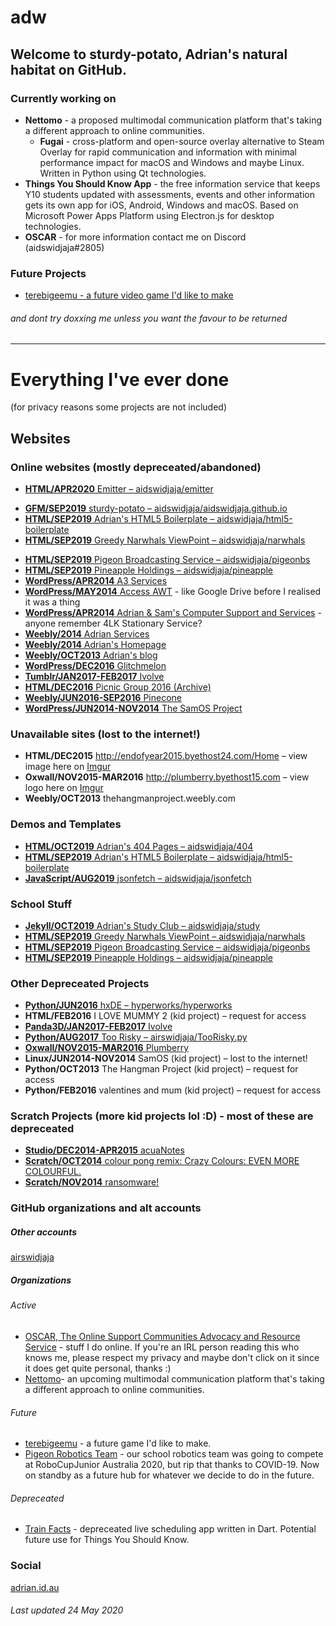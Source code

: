 <meta name="robots" content="noindex">

# adw
## Welcome to sturdy-potato, Adrian's natural habitat on GitHub.

### Currently working on

- **Nettomo** - a proposed multimodal communication platform that's taking a different approach to online communities.
  - **Fugai** - cross-platform and open-source overlay alternative to Steam Overlay for rapid communication and information with minimal performance impact for macOS and Windows and maybe Linux. Written in Python using Qt technologies.
- **Things You Should Know App** - the free information service that keeps Y10 students updated with assessments, events and other information gets its own app for iOS, Android, Windows and macOS. Based on Microsoft Power Apps Platform using Electron.js for desktop technologies.
- **OSCAR** - for more information contact me on Discord (aidswidjaja#2805)

### Future Projects

* [terebigeemu - a future video game I'd like to make](https://github.com/terebigeemu/)

###### and dont try doxxing me unless you want the favour to be returned

***
# Everything I've ever done
(for privacy reasons some projects are not included)

## Websites

### Online websites (mostly depreceated/abandoned)

* [**HTML/APR2020** Emitter – aidswidjaja/emitter](https://aidswidjaja.github.io/emitter)
<!-- * [**HTML/AUG2019** r/teenagers concept website with modified Bootstrap by Adrian – aidswidjaja/tangible-potato](https://aidswidjaja.github.io/tangible-potato) -->
* [**GFM/SEP2019** sturdy-potato – aidswidjaja/aidswidjaja.github.io](https://aidswidjaja.github.io)
* [**HTML/SEP2019** Adrian's HTML5 Boilerplate – aidswidjaja/html5-boilerplate](https://adw-boilerplate.netlify.com)
* [**HTML/SEP2019** Greedy Narwhals ViewPoint – aidswidjaja/narwhals](https://aidswidjaja.github.io/narwhals)
<!-- * [**HTML/SEP2019** A quick and simple guide to Online Support Communities – aidswidjaja/osc-guide](https://aidswidjaja.github.io/osc-guide) -->
* [**HTML/SEP2019** Pigeon Broadcasting Service – aidswidjaja/pigeonbs](https://aidswidjaja.github.io/pigeonbs)
* [**HTML/SEP2019** Pineapple Holdings – aidswidjaja/pineapple](https://aidswidjaja.github.io/pineapple)
* [**WordPress/APR2014** A3 Services](https://adrianservices.wordpress.com/)
* [**WordPress/MAY2014** Access AWT](https://accessawt.wordpress.com/) - like Google Drive before I realised it was a thing
* [**WordPress/APR2014** Adrian & Sam's Computer Support and Services](http://ascsas.wordpress.com) - anyone remember 4LK Stationary Service?
* [**Weebly/2014** Adrian Services](http://adrianservices.weebly.com/)
* [**Weebly/2014** Adrian's Homepage](http://adrianwidjaja.weebly.com/)
* [**Weebly/OCT2013** Adrian's blog](http://blogspotadrian.weebly.com/)
* [**WordPress/DEC2016** Glitchmelon](http://glitchmelon.wordpress.com/)
* [**Tumblr/JAN2017-FEB2017** Ivolve](https://ivolvedev.tumblr.com/)
* [**HTML/DEC2016** Picnic Group 2016 (Archive)](https://web.archive.org/web/20161110202519/http://picnic-group.000webhostapp.com/)
* [**Weebly/JUN2016-SEP2016** Pinecone](http://pineconereads.weebly.com/) 
* [**WordPress/JUN2014-NOV2014** The SamOS Project](https://samosdevelopment.wordpress.com/)

### Unavailable sites (lost to the internet!)

* **HTML/DEC2015** http://endofyear2015.byethost24.com/Home – view image here on [Imgur](https://imgur.com/a/YdBpY8g)
* **Oxwall/NOV2015-MAR2016** http://plumberry.byethost15.com – view logo here on [Imgur](https://imgur.com/a/YdBpY8g)
* **Weebly/OCT2013** thehangmanproject.weebly.com

### Demos and Templates

* [**HTML/OCT2019** Adrian's 404 Pages – aidswidjaja/404](https://github.com/aidswidjaja/404)
* [**HTML/SEP2019** Adrian's HTML5 Boilerplate – aidswidjaja/html5-boilerplate](https://github.com/aidswidjaja/html5-boilerplate)
* [**JavaScript/AUG2019** jsonfetch – aidswidjaja/jsonfetch](https://github.com/aidswidjaja/jsonfetch)

### School Stuff

* [**Jekyll/OCT2019** Adrian's Study Club – aidswidjaja/study](https://aidswidjaja.github.io/study)
* [**HTML/SEP2019** Greedy Narwhals ViewPoint – aidswidjaja/narwhals](https://github.com/aidswidjaja/narwhals)
* [**HTML/SEP2019** Pigeon Broadcasting Service – aidswidjaja/pigeonbs](https://github.com/aidswidjaja/pigeonbs)
* [**HTML/SEP2019** Pineapple Holdings – aidswidjaja/pineapple](https://github.com/aidswidjaja/pineapple)

### Other Depreceated Projects

* [**Python/JUN2016** hxDE – hyperworks/hyperworks](https://bitbucket.org/hyperworks/hyperworks)
* **HTML/FEB2016** I LOVE MUMMY 2 (kid project) – request for access
* [**Panda3D/JAN2017-FEB2017** Ivolve](https://ivolvedev.tumblr.com/)
* [**Python/AUG2017** Too Risky – airswidjaja/TooRisky.py](https://github.com/airswidjaja/TooRisky.py)
* [**Oxwall/NOV2015-MAR2016** Plumberry](https://imgur.com/a/YdBpY8g)
* **Linux/JUN2014-NOV2014** SamOS (kid project) – lost to the internet!
* **Python/OCT2013** The Hangman Project (kid project) – request for access
* **Python/FEB2016** valentines and mum (kid project) – request for access

### Scratch Projects (more kid projects lol :D) - most of these are depreceated

* [**Studio/DEC2014-APR2015** acuaNotes](https://scratch.mit.edu/studios/798616/)
* [**Scratch/OCT2014** colour pong remix: Crazy Colours: EVEN MORE COLOURFUL.](https://scratch.mit.edu/projects/31360706/)
* [**Scratch/NOV2014** ransomware!](https://scratch.mit.edu/projects/29516478/)

### GitHub organizations and alt accounts

##### Other accounts
[airswidjaja](https://github.com/airswidjaja)

##### Organizations 

###### Active
- [OSCAR, The Online Support Communities Advocacy and Resource Service](https://github.com/oscar-service) - stuff I do online. If you're an IRL person reading this who knows me, please respect my privacy and maybe don't click on it since it does get quite personal, thanks :)
- [Nettomo](https://github.com/nettomo)- an upcoming multimodal communication platform that's taking a different approach to online communities.

###### Future
- [terebigeemu](https://github.com/terebigeemu) - a future game I'd like to make.
- [Pigeon Robotics Team](https://github.com/pigeon-robotics) - our school robotics team was going to compete at RoboCupJunior Australia 2020, but rip that thanks to COVID-19. Now on standby as a future hub for whatever we decide to do in the future.

###### Depreceated
- [Train Facts](https://github.com/TrainFacts) - depreceated live scheduling app written in Dart. Potential future use for Things You Should Know.

### Social

[adrian.id.au](https://adrian.id.au)

###### Last updated 24 May 2020
